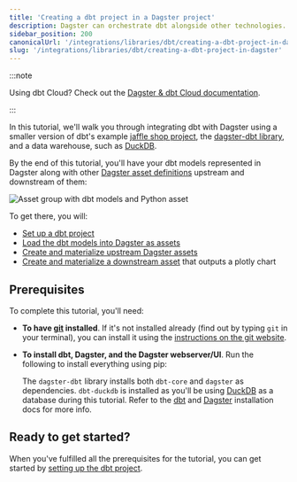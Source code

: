 ```yaml
---
title: 'Creating a dbt project in a Dagster project'
description: Dagster can orchestrate dbt alongside other technologies.
sidebar_position: 200
canonicalUrl: '/integrations/libraries/dbt/creating-a-dbt-project-in-dagster'
slug: '/integrations/libraries/dbt/creating-a-dbt-project-in-dagster'
---
```


:::note

Using dbt Cloud? Check out the [Dagster & dbt Cloud documentation](/integrations/libraries/dbt/dbt-cloud).

:::

In this tutorial, we'll walk you through integrating dbt with Dagster using a smaller version of dbt's example [jaffle shop project](https://github.com/dbt-labs/jaffle_shop), the [dagster-dbt library](/api/libraries/dagster-dbt), and a data warehouse, such as [DuckDB](https://duckdb.org).

By the end of this tutorial, you'll have your dbt models represented in Dagster along with other [Dagster asset definitions](/integrations/libraries/dbt/reference#dbt-models-and-dagster-asset-definitions) upstream and downstream of them:

![Asset group with dbt models and Python asset](/images/integrations/dbt/creating-a-dbt-project-in-dagster/downstream-assets/asset-graph-materialized.png)

To get there, you will:

- [Set up a dbt project](/integrations/libraries/dbt/creating-a-dbt-project-in-dagster/set-up-dbt-project)
- [Load the dbt models into Dagster as assets](/integrations/libraries/dbt/creating-a-dbt-project-in-dagster/load-dbt-models)
- [Create and materialize upstream Dagster assets](/integrations/libraries/dbt/creating-a-dbt-project-in-dagster/upstream-assets)
- [Create and materialize a downstream asset](/integrations/libraries/dbt/creating-a-dbt-project-in-dagster/downstream-assets) that outputs a plotly chart

## Prerequisites

To complete this tutorial, you'll need:

- **To have [git](https://en.wikipedia.org/wiki/Git) installed**. If it's not installed already (find out by typing `git` in your terminal), you can install it using the [instructions on the git website](https://git-scm.com/book/en/v2/Getting-Started-Installing-Git).

- **To install dbt, Dagster, and the Dagster webserver/UI**. Run the following to install everything using pip:

  <PackageInstallInstructions packageName="dagster-dbt dbt-duckdb" />

  The `dagster-dbt` library installs both `dbt-core` and `dagster` as dependencies. `dbt-duckdb` is installed as you'll be using [DuckDB](https://duckdb.org) as a database during this tutorial. Refer to the [dbt](https://docs.getdbt.com/dbt-cli/install/overview) and [Dagster](/getting-started/installation) installation docs for more info.

## Ready to get started?

When you've fulfilled all the prerequisites for the tutorial, you can get started by [setting up the dbt project](/integrations/libraries/dbt/creating-a-dbt-project-in-dagster/set-up-dbt-project).
